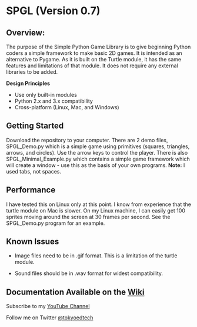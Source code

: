
# SPGL (Version 0.7)

## Overview:

The purpose of the Simple Python Game Library is to give beginning Python coders a simple framework to make basic 2D games.  It is intended as an alternative to Pygame. As it is built on the Turtle module, it has the same features and limitations of that module. It does not require any external libraries to be added.

**Design Principles**

 - Use only built-in modules
 - Python 2.x and 3.x compatibility
 - Cross-platform (Linux, Mac, and Windows)

## Getting Started
Download the repository to your computer.  There are 2 demo files, SPGL_Demo.py which is a simple game using primitives (squares, triangles, arrows, and circles).  Use the arrow keys to control the player.  There is also SPGL_Minimal_Example.py which contains a simple game framework which will create a window - use this as the basis of your own programs. **Note:** I used tabs, not spaces.  

## Performance

I have tested this on Linux only at this point.  I know from experience that the turtle module on Mac is slower.  On my Linux machine, I can easily get 100 sprites moving around the screen at 30 frames per second. See the SPGL_Demo.py program for an example.

## Known Issues

 - Image files need to be in .gif format.  This is a limitation of the turtle module.

 - Sound files should be in .wav format for widest compatibility.

## Documentation Available on the [Wiki](https://github.com/wynand1004/SPGL/wiki)

Subscribe to my [YouTube Channel](https://www.youtube.com/channel/UC2vm-0XX5RkWCXWwtBZGOXg)

Follow me on Twitter [@tokyoedtech](https://twitter.com/tokyoedtech)

